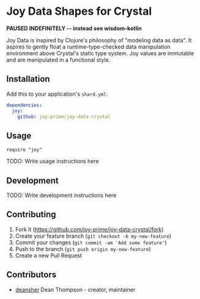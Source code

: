 # Joy Data Shapes for Crystal

**PAUSED INDEFINITELY -- instead see wisdom-kotlin**

Joy Data is inspired by Clojure's philosophy of "modeling data as data". It aspires
to gently float a runtime-type-checked data manipulation environment 
above Crystal's static type system. Joy values are immutable and are manipulated
in a functional style.

## Installation

Add this to your application's `shard.yml`:

```yaml
dependencies:
  joy:
    github: joy-prime/joy-data-crystal
```

## Usage

```crystal
require "joy"
```

TODO: Write usage instructions here

## Development

TODO: Write development instructions here

## Contributing

1. Fork it (<https://github.com/joy-prime/joy-data-crystal/fork>)
2. Create your feature branch (`git checkout -b my-new-feature`)
3. Commit your changes (`git commit -am 'Add some feature'`)
4. Push to the branch (`git push origin my-new-feature`)
5. Create a new Pull Request

## Contributors

- [deansher](https://github.com/deansher) Dean Thompson - creator, maintainer
